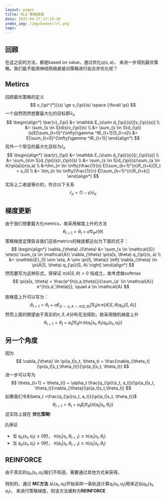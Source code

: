 ```yaml
---
layout: pages
title: RL8 策略梯度
date: 2025-04-27 17:19:26
index_img: /img/banner/rl.png 
tags:
---
```


## 回顾

在这之前的方法，都是based on value，通过优化$q(s,a)$， 来进一步得到最优策略。我们能不能用神经网络直接对策略进行拟合并优化呢？

## Metircs

回顾最优策略的定义
$$
v_{\pi^{*}}(s) \ge v_{\pi}(s) \space {\forall \pi}
$$
一个自然而然想要最大化的目标即$\bar{v}_{\pi}$
$$
\begin{align*}
\bar{v}_{\pi} &= \mathbb E_{s\sim d_{\pi}(s)}[v_{\pi}(s)] \\
&= \sum_{s \in S}d(s)v_{\pi}(s) \\
&= \sum_{s \in S}d_{\pi}(s)E[\sum_{t=0}^{\infty}\gamma ^tR_{t+1}|S_0=s]\\
&= E[\sum_{t=0}^{\infty}\gamma ^tR_{t+1}] 
\end{align*}
$$
另外一个常见的最大化目标为$\bar{r}_{\pi}$
$$
\begin{align*}
\bar{r}_{\pi} &= \mathbb E_{s\sim d_{\pi}(s)}[r_{\pi}(s)] \\
&= \sum_{s\in S}d_{\pi}(s)r_{\pi}(s) \\
&= \sum_{s \in S}d_{\pi}(s)\sum_{a \in A}\pi(a|s)r(s,a) \\
&=\lim_{n \to \infty}\frac{1}{n} E[\sum_{k=1}^{n}R_{t+k}|S_t = s_0] \\
&= \lim_{n \to \infty}\frac{1}{n} E[\sum_{k=1}^{n}R_{t+k}] 
\end{align*}
$$
实际上二者是等价的，符合以下关系
$$
\bar{r}_{\pi} = (1-\gamma)\bar{v}_{\pi}
$$

## 梯度更新

由于我们想要最大化metrics，故采用梯度上升的方法
$$
\theta_{t+1} =  \theta_{t} + \alpha\nabla_{\theta}J(\theta)
$$
策略梯度定理告诉我们这些metrics的梯度都近似为下面的式子：
$$
\begin{align*}
\nabla_{\theta} J(\theta) &= \sum_{s \in \mathcal{S}} \eta(s) \sum_{a \in \mathcal{A}} \nabla_{\theta} \pi(a|s, \theta) q_{\pi}(s, a) \\
&= \mathbb{E}_{S \sim \eta, A \sim \pi(S, \theta)} \left[ \nabla_{\theta} \ln \pi(A|S, \theta) q_{\pi}(S, A) \right]
\end{align*}
$$
然而要写为这种形式，得保证 $\pi(A|S, \theta)>0$ 恒成立，故考虑做softmax
$$
\pi(a|s, \theta) = \frac{e^{h(s,a,\theta)}}{\sum_{a' \in \mathcal{A}} e^{h(s,a',\theta)}}, \quad a \in \mathcal{A}
$$


故梯度上升可以写为：
$$
\theta_{t+1} =  \theta_{t} + \alpha E_{S \sim \eta, A \sim \pi(S, \theta)}\left[ \nabla_{\theta} \ln \pi(A|S, \theta) q_{\pi}(S, A) \right]
$$
然而上面的期望由于真实的$\pi, S, A$分布无法得到，故采用随机梯度上升
$$
\theta_{t+1} =  \theta_{t} + \alpha_t \left[ \nabla_{\theta} \ln \pi(a_t|s_t, \theta_{t}) q_{\pi}(s_t, a_t) \right]
$$

## 另一个角度

因为
$$
\nabla_{\theta} \ln \pi(a_t|s_t, \theta_t) = \frac{\nabla_{\theta_t}(\pi(a_t|s_t,\theta_t))}{\pi(a_t|s_t, \theta_t)}
$$
进一步可以写为
$$
\theta_{t+1} =  \theta_{t} + \alpha_t \frac{q_{\pi}(s_t, a_t)}{\pi(a_t|s_t, \theta_t)}\nabla_{\theta}(\pi(a_t|s_t,\theta_t))
$$
如果我们令$\beta_t =\frac{q_{\pi}(s_t, a_t)}{\pi(a_t|s_t, \theta_t)}$
$$
\theta_{t+1} =  \theta_{t} + \alpha_t \beta_t\nabla_{\theta}(\pi(a_t|s_t,\theta_t))
$$
这实际上就在 **优化策略**!

$\beta_t$保证

* 当 $q_{\pi}(s_t, a_t) \le  0$时， $\pi(a_t|s_t,\theta_{t+1}) \le \pi(a_t|s_t,\theta_{t})$
* 当 $q_{\pi}(s_t, a_t) \ge 0$时， $\pi(a_t|s_t,\theta_{t+1}) \ge \pi(a_t|s_t,\theta_{t})$

## REINFORCE

由于真实的$q_{\pi}(s_t, a_t)$我们不知道，需要通过其他方式来获得。

特别的，通过 **MC方法** 从$(s_t,a_t)$开始采样一条轨迹计算$q_t(s_t, a_t)$用来近似$q_{\pi}(s_t, a_t)$， 来进行策略梯度，则该方法被称为**REINFORCE**

